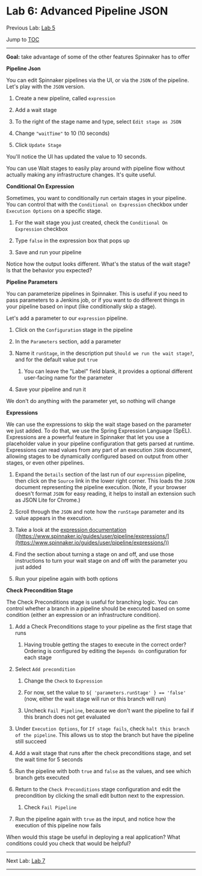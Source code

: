 # Lab 6: Advanced Pipeline JSON

Previous Lab: [Lab 5](/lab-5.md)

Jump to [TOC](/README.md)

---

**Goal:** take advantage of some of the other features Spinnaker has to offer

**Pipeline Json**

You can edit Spinnaker pipelines via the UI, or via the `JSON` of the pipeline. Let's play with the `JSON` version.

1. Create a new pipeline, called `expression`

1. Add a wait stage

1. To the right of the stage name and type, select `Edit stage as JSON`

1. Change `"waitTime"` to 10 (10 seconds)

1. Click `Update Stage`

You'll notice the UI has updated the value to 10 seconds.

You can use Wait stages to easily play around with pipeline flow without actually making any infrastructure changes. It's quite useful.

**Conditional On Expression**

Sometimes, you want to conditionally run certain stages in your pipeline. You can control that with the `Conditional on Expression` checkbox under `Execution Options` on a specific stage.

1. For the wait stage you just created, check the `Conditional On Expression` checkbox

1. Type `false` in the expression box that pops up

1. Save and run your pipeline

Notice how the output looks different. What's the status of the wait stage? Is that the behavior you expected?

**Pipeline Parameters**

You can parameterize pipelines in Spinnaker. This is useful if you need to pass parameters to a Jenkins job, or if you want to do different things in your pipeline based on input \(like conditionally skip a stage\).

Let's add a parameter to our `expression` pipeline.

1. Click on the `Configuration` stage in the pipeline

1. In the `Parameters` section, add a parameter

1. Name it `runStage`, in the description put `Should we run the wait stage?`, and for the default value put `true`
    
    1. You can leave the "Label" field blank, it provides a optional different user-facing name for the parameter

1. Save your pipeline and run it

We don't do anything with the parameter yet, so nothing will change

**Expressions**

We can use the expressions to skip the wait stage based on the parameter we just added. To do that, we use the Spring Expression Language (SpEL). Expressions are a powerful feature in Spinnaker that let you use a placeholder value in your pipeline configuration that gets parsed at runtime. Expressions can read values from any part of an execution `JSON` document, allowing stages to be dynamically configured based on output from other stages, or even other pipelines.

1. Expand the `Details` section of the last run of our `expression` pipeline, then click on the `Source` link in the lower right corner. This loads the `JSON` document representing the pipeline execution. (Note, if your browser doesn't format `JSON` for easy reading, it helps to install an extension such as JSON Lite for Chrome.)

1. Scroll through the `JSON` and note how the `runStage` parameter and its value appears in the execution.

1. Take a look at the [expression documentation](https://www.spinnaker.io/guides/user/pipeline/expressions/) ([https://www.spinnaker.io/guides/user/pipeline/expressions/](https://www.spinnaker.io/guides/user/pipeline/expressions/))

1. Find the section about turning a stage on and off, and use those instructions to turn your wait stage on and off with the parameter you just added

1. Run your pipeline again with both options

**Check Precondition Stage**

The Check Preconditions stage is useful for branching logic. You can control whether a branch in a pipeline should be executed based on some condition \(either an expression or an infrastructure condition\).

1. Add a Check Preconditions stage to your pipeline as the first stage that runs
    
    1. Having trouble getting the stages to execute in the correct order? Ordering is configured by editing the `Depends On` configuration for each stage

1. Select `Add precondition`
    
    1. Change the `Check` to `Expression`
    
    1. For now, set the value to `${ 'parameters.runStage' } == 'false'` \(now, either the wait stage will run or this branch will run\)
    
    1. Uncheck `Fail Pipeline`, because we don't want the pipeline to fail if this branch does not get evaluated

1. Under `Execution Options`, for `If stage fails`, check `halt this branch of the pipeline`. This allows us to stop the branch but have the pipeline still succeed

1. Add a wait stage that runs after the check preconditions stage, and set the wait time for 5 seconds

1. Run the pipeline with both `true` and `false` as the values, and see which branch gets executed

1. Return to the `Check Preconditions` stage configuration and edit the precondition by clicking the small edit button next to the expression.
    
    1. Check `Fail Pipeline`

1. Run the pipeline again with `true` as the input, and notice how the execution of this pipeline now fails

When would this stage be useful in deploying a real application? What conditions could you check that would be helpful?

---

Next Lab: [Lab 7](/lab-7.md)

---
